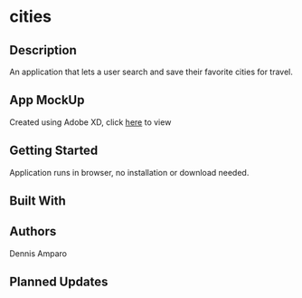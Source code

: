 # cities

## Description

An application that lets a user search and save their favorite cities for travel.

## App MockUp

Created using Adobe XD, click [here](https://xd.adobe.com/view/807f904c-be3c-4177-5f6f-c4b20834e479-f64e/) to view

## Getting Started

Application runs in browser, no installation or download needed.

<!-- Link to [project](https://futbolteammanager.herokuapp.com/) -->

## Built With

<!-- UX/UI - Adobe XD <br>
Handlebars<br>
CSS Framework - Materialize <br>
React.js <br>
Node.js/Express <br>
MySQL<br> -->


## Authors
Dennis Amparo <br>

<!-- See commit history [here](https://github.com/damparo/FutbolTeamsGenerator/graphs/contributors). -->

## Planned Updates
<!-- Future updates include user accounts, update saving method, and update scoreboard  -->

